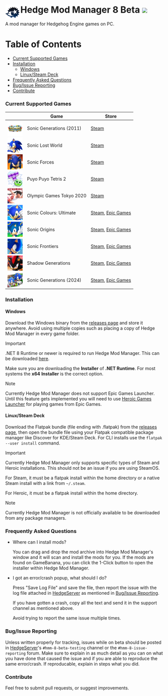<h1>
  <a href="#--------------------hedge-mod-manager">
    <img width="48" align="left" src="/Source/HedgeModManager.UI/Assets/Graphics/logo.png" />
  </a>
  Hedge Mod Manager 8 Beta
  <a href="https://github.com/hedge-dev/HedgeModManager/actions/workflows/build-project.yml">
    <img src="https://github.com/hedge-dev/HedgeModManager/actions/workflows/build-project.yml/badge.svg" />
  </a>
</h1>

A mod manager for Hedgehog Engine games on PC.

# Table of Contents
- [Current Supported Games](#current-supported-games)
- [Installation](#installation)
  - [Windows](#windows)
  - [Linux/Steam Deck](#linuxsteam-deck)
- [Frequently Asked Questions](#frequently-asked-questions)
- [Bug/Issue Reporting](#bugissue-reporting)
- [Contribute](#contribute)

### Current Supported Games
|                                                                                                                   | Game                       | Store |
| ----------------------------------------------------------------------------------------------------------------- | -------------------------- | ----- |
| <img width="48" align="center" src="/Source/HedgeModManager.UI/Assets/Graphics/Icons/SonicGenerations.png" />     | Sonic Generations (2011)   | [Steam](https://store.steampowered.com/app/71340) |
| <img width="48" align="center" src="/Source/HedgeModManager.UI/Assets/Graphics/Icons/SonicLostWorld.png" />       | Sonic Lost World           | [Steam](https://store.steampowered.com/app/329440) |
| <img width="48" align="center" src="/Source/HedgeModManager.UI/Assets/Graphics/Icons/SonicForces.png" />          | Sonic Forces               | [Steam](https://store.steampowered.com/app/637100) |
| <img width="48" align="center" src="/Source/HedgeModManager.UI/Assets/Graphics/Icons/PuyoPuyoTetris2.png" />      | Puyo Puyo Tetris 2         | [Steam](https://store.steampowered.com/app/1259790) |
| <img width="48" align="center" src="/Source/HedgeModManager.UI/Assets/Graphics/Icons/Tokyo2020.png" />            | Olympic Games Tokyo 2020   | [Steam](https://store.steampowered.com/app/981890) |
| <img width="48" align="center" src="/Source/HedgeModManager.UI/Assets/Graphics/Icons/SonicColorsUltimate.png" />  | Sonic Colours: Ultimate    | [Steam](https://store.steampowered.com/app/2055290), [Epic Games](https://www.epicgames.com/store/p/sonic-colors-ultimate) |
| <img width="48" align="center" src="/Source/HedgeModManager.UI/Assets/Graphics/Icons/SonicOrigins.png" />         | Sonic Origins              | [Steam](https://store.steampowered.com/app/1794960), [Epic Games](https://store.epicgames.com/en-US/p/sonic-origins) |
| <img width="48" align="center" src="/Source/HedgeModManager.UI/Assets/Graphics/Icons/SonicFrontiers.png" />       | Sonic Frontiers            | [Steam](https://store.steampowered.com/app/1237320), [Epic Games](https://store.epicgames.com/en-US/p/sonic-frontiers) |
| <img width="48" align="center" src="/Source/HedgeModManager.UI/Assets/Graphics/Icons/ShadowGenerations.png" />    | Shadow Generations         | [Steam](https://store.steampowered.com/app/2513280), [Epic Games](https://store.epicgames.com/en-US/p/sonic-x-shadow-generations) |
| <img width="48" align="center" src="/Source/HedgeModManager.UI/Assets/Graphics/Icons/SonicGenerations2024.png" /> | Sonic Generations (2024)   | [Steam](https://store.steampowered.com/app/2513280), [Epic Games](https://store.epicgames.com/en-US/p/sonic-x-shadow-generations) |

### Installation
#### Windows
Download the Windows binary from the [releases page](https://github.com/hedge-dev/HedgeModManager/releases) and store it anywhere. Avoid using multiple copies such as placing a copy of Hedge Mod Manager in every game folder.
> [!IMPORTANT]
> .NET 8 Runtime or newer is required to run Hedge Mod Manager. This can be downloaded [here](https://dotnet.microsoft.com/en-us/download/dotnet/9.0).
>
> Make sure you are downloading the **Installer** of **.NET Runtime**. For most systems the **x64** **Installer** is the correct option. 

> [!NOTE]
> Currently Hedge Mod Manager does not support Epic Games Launcher. Until this feature gets implemented you will need to use [Heroic Games Launcher](https://heroicgameslauncher.com/) for playing games from Epic Games. 

#### Linux/Steam Deck
Download the Flatpak bundle (file ending with .flatpak) from the [releases page](https://github.com/hedge-dev/HedgeModManager/releases), then open the bundle file using your Flatpak compatible package manager like Discover for KDE/Steam Deck. For CLI installs use the `flatpak --user install` command.
> [!IMPORTANT]
> Currently Hedge Mod Manager only supports specific types of Steam and Heroic installations. This should not be an issue if you are using SteamOS.
> 
> For Steam, it must be a flatpak install within the home directory or a native Steam install with a link from `~/.steam`.
> 
> For Heroic, it must be a flatpak install within the home directory. 

> [!NOTE]
> Currently Hedge Mod Manager is not officially available to be downloaded from any package managers.

### Frequently Asked Questions
- Where can I install mods?

  You can drag and drop the mod archive into Hedge Mod Manager's window and it will scan and install the mods for you. If the mods are found on GameBanana, you can click the 1-Click button to open the installer within Hedge Mod Manager.

- I got an error/crash popup, what should I do?

  Press "Save Log File" and save the file, then report the issue with the log file attached in [HedgeServer](https://discord.gg/yMz9nZTqVE) as mentioned in [Bug/Issue Reporting](#bugissue-reporting).
  
  If you have gotten a crash, copy all the text and send it in the support channel as mentioned above.

  Avoid trying to report the same issue multiple times.

### Bug/Issue Reporting
Unless written properly for tracking, issues while on beta should be posted in [HedgeServer](https://discord.gg/yMz9nZTqVE)'s `#hmm-8-beta-testing` channel or the `#hmm-8-issue-reporting` forum. 
Make sure to explain in as much detail as you can on what you have done that caused the issue and if you are able to reproduce the same error/crash. If reproducable, explain in steps what you did.

### Contribute
Feel free to submit pull requests, or suggest improvements.
